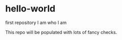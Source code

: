 # hello-world
first repository
I am who I am

This repo will be populated with lots of fancy checks.
